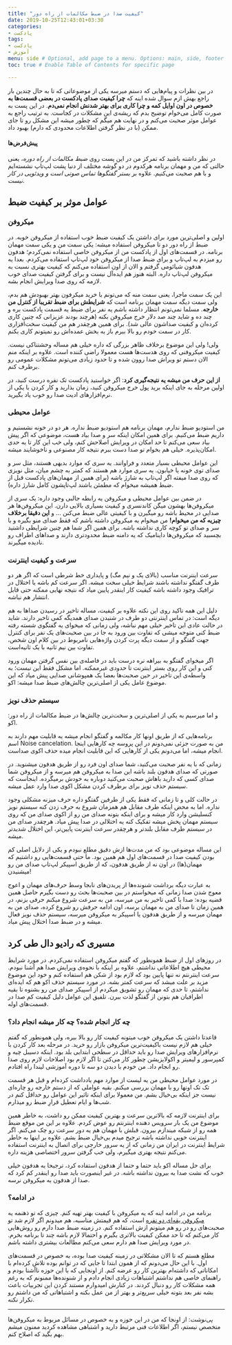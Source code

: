 ```yaml
---
title: "کیفیت صدا در ضبط مکالمات از راه دور"
date: 2019-10-25T12:43:01+03:30
categories:
- پادکست
tags:
- پادکست
- آموزش
menu: side # Optional, add page to a menu. Options: main, side, footer
toc: true # Enable Table of Contents for specific page

---
```


در بین نظرات و پیام‌هایی که دستم میرسه یکی از موضوعاتی که تا به حال چندین بار راجع بهش ازم سوال شده اینه که **چرا کیفیت صدای پادکست در بعضی قسمت‌ها به خصوص در اون اوایل کمه و چرا کاری برای بهتر شدنش انجام نمی‌دم**. در این پست به صورت کامل می‌خوام توضیح بدم که ریشه‌ی این مشکلات در کجاست. به ترتیب راجع به عوامل موثر صحبت می‌کنم و در نهایت هم میگم که چطور میشه این مشکل رو تا جای ممکن (با در نظر گرفتن اطلاعات محدودی که دارم) بهبود داد.

#### پیش‌فرض‌ها
در نظر داشته باشید که تمرکز من در این پست روی *ضبط مکالمات از راه دوره*، یعنی حالتی که من و مهمان برنامه هرکدوم در دو گوشه مختلف از دنیا پشت لپ‌تاپ نشسته‌ایم و با هم صحبت می‌کنیم. علاوه بر *بستر گفتگوها تماس صوتی است و ویدئویی در کار نیست*.

## عوامل موثر بر کیفیت ضبط

### میکروفن

اولین و اصلی‌ترین مورد برای داشتن یک کیفیت ضبط خوب استفاده از میکروفن خوبه. در ضبط از راه دور دو تا میکروفن استفاده میشه: یکی سمت من و یکی سمت مهمان برنامه. در قسمت‌های اول از پادکست من از میکروفن خاصی استفاده نمی‌کردم؛ هدفون رو میزدم به لپ‌تاپ و برای ضبط صدا از میکروفن خود لپ‌تاپ استفاده می‌کردم. بعدا یه هدفون شیائومی گرفتم و الان از اون استفاده می‌کنم که کیفیت بهتری نسبت به میکروفن لپ‌تاپ داره. البته هنوز هم ایده‌آل نیست و برای گرفتن کیفیت صدای خوب لازمه که روی صدا ویرایش انجام بشه.

این یک سمت ماجرا، یعنی سمت منه که می‌تونم با خرید میکرفون بهتر بهبودش هم بدم، ولی سمت دیگه سمت مهمان برنامه است که **شرایطش برای ضبط تقریبا از کنترل من خارجه**. مسلما نمی‌تونم انتظار داشته باشم یه نفر برای ضبط یه قسمت پادکست بره و چند ده و شاید چند صد دلار خرج میکروفن بکنه (هرچند بودند عزیزانی که چنین کاری کرده‌ان و کیفیت صداشون عالی شد). برای همین هرچقدر هم من کیفیت سخت‌افزاری کار در سمت خودم رو بالا ببرم باز یه بخش عمده‌اش رو نمیتونم کاری بکنم.

ولی! ولی این موضوع برخلاف ظاهر بزرگی که داره خیلی هم مساله وحشتناکی نیست. کیفیت میکروفنی که روی هدست‌ها هست معمولا راضی کننده است. علاوه بر اینکه منم الان دستم تو ویراش صدا روون شده و تا حدود زیادی می‌تونم مشکلات عمومی رو برطرف کنم.

**از این حرف من میشه یه نتیجه‌گیری کرد**: اگر خواستید پادکست تک نفره درست کنید، در اولین مرحله به جای اینکه برید پول خرج میکروفن کنید، زمان بذارید و کار کردن با یکی از نرم‌افزارهای ادیت صدا رو خوب یاد بگیرید.

### عوامل محیطی

من استودیو ضبط ندارم، مهمان برنامه هم استودیو ضبط نداره. هر دو در خونه نشستیم و داریم ضبط می‌کنیم. برای همین امکان اینکه سر و صدا بیاد هست، موضوعی که اگر پیش بیاد سعی می‌کنم تا حد امکان در ویرایش اصلاحش کنم، ولی خب این کار تا یه حدی امکان‌پذیره. خیلی هم بخوام تو صدا دست ببرم نتیجه کار مصنوعی و ناخوشایند میشه.

این عوامل محیطی بسیار متعدد و فراوانند. یه سری که موارد بدیهی هستند، مثل سر و صدای توی خونه یا خیابون. یه سری موارد هم هستند که کمتر به چشم میان، مثل نویزی که روی صدا میفته اگر لپ‌تاپ به شارژ باشه (برای همین از مهمان‌های پادکست قبل از ضبط همیشه میخوام که مطمئن باشند لپ‌تاپشون کامل شارژ داره).

در ضمن بین عوامل محیطی و میکروفن یه رابطه جالبی وجود داره: یک سری از میکروفن‌ها بهشون میگن کاندنسری و کیفیت بسیاری بالایی دارن. این میکروفن‌ها هر صدایی در محیط باشه رو میگیرن و با کیفیتی عالی ضبط می‌کنن ... و **این دقیقا برخلاف چیزیه که من میخوام!** من میخوام یه میکروفن داشته باشم که فقط صدای منو بگیره و با سر و صدای تو کوچه کاری نداشته باشه. برای همین اگر شما هم چنین شرایطی داشتید بچسبید که میکروفن‌ها داینامیک که یه دامنه ضبط محدودتری دارند و صداهای اطراف رو نادیده میگیرند.

### سرعت و کیفیت اینترنت
سرعت اینترنت مناسب (بالای یک و نیم مگ) و پایداری خط شرطی است که اگر هر دو طرف گفتگو نداشته باشند شرایط خیلی سخت میشه. اگر سرعت کم باشه یا اختلال در ترافیک وجود داشته باشه کیفیت کار اینقدر پایین میاد که نتیجه نهایی ممکنه حتی قابل انتشار هم نباشه.

دلیل این همه تاکید روی این نکته علاوه بر کیفیت، مساله تاخیر در رسیدن صداها به هم دیگه است: در تماس اینترنتی دو طرف در شنیدن صدای همدیگه کمی تاخیر دارند. شاید در حالت عادی این تاخیر خیلی مهم نباشه، ولی زمانی که میخوای یه گفتگوی شسته رفته ضبط کنی متوجه میشی که تفاوت بین ورود به جا در بین صحبت‌های یک نفر برای کنترل جهت گفتگو و از سمت دیگه پرت کردن واژه‌هایی نامربوط در بین کلام اون شخص، تفاوت بین نیم ثانیه با یک ثانیه‌است.

اگر میخوای گفتگو به بیراهه نره درست باید در فاصله‌ی بین نفس گرفتن مهمان ورود کنی و این کار روی بستر اینترنت تا حدودی غیرممکنه. اما مشکل فقط این نیست؛ به واسطه‌ی این تاخیر در حین صحبت‌ها بعضا یک همپوشانی صدایی پیش میاد که این موضوع عامل یکی از اصلی‌ترین چالش‌های ضبط صدا میشه: اکو.

### سیستم حذف نویز

و اما میرسیم به یکی از اصلی‌ترین و سخت‌ترین چالش‌ها در ضبط مکالمات از راه دور: اکو.

برنامه‌هایی که از طریق اونها کار مکالمه و گفتگو انجام میشه یه قابلیت مهم دارند به اسم Noise cancelation. من به صورت جزئی نمی‌دونم در این پروسه چه کارهایی اینجا انجام میشه، اما می‌دونم یکی  از کارهایی که این قابلیت انجام میده حذف اکوی صداست.

زمانی که با یه نفر صحبت می‌کنید، شما صدای اون فرد رو از طریق هدفون میشنوید. در صورتی که صدای هدفون بلند باشه این صدا به میکروفن هم میرسه و از میکروفن شما صدای کسی که دارید باهاش صحبت می‌کنید دوباره به خودش برمیگرده. اینجاست که سیستم حذف نویز برای برطرف کردن مشکل اکوی صدا وارد عمل میشه.

در حالت کلی و تا زمانی که فقط یکی از طرفین گفتگو داره حرف میزنه مشکلی وجود نداره. اما به محض اینکه طرف مقابل هم همزمان شروع به حرف زدن کنه سیستم نویز کنسلیشن وارد کار میشه و برای اینکه بتونه صدای من رو از اکوی صدای من که روی سیستم مهمان پخش میشه تفکیک کنه یه اختلالی در صدا پیش میاد. هرچقدر صدای من در سیستم طرف مقابل بلندتر و هرچقدر سرعت اینترنت پایین‌تر، این اختلال شدیدتر میشه.

 این مساله موضوعی بود که من مدت‌ها ازش دقیق مطلع نبودم و یکی از دلایل اصلی کم بودن کیفیت صدا در قسمت‌های اول هم همین بود. ما حتی قسمت‌هایی رو داشتیم که مهمان(ها) در اون نه از طریق هدفون، که از طریق اسپیکر لپ‌تاپ صدای من رو میشنیدن!

به عبارت دیگه برداشت شنونده‌ها از پریدن‌های نابجا وسط حرف‌های مهمان و اعوج معوج شدن صدا زمانی که میخواستم در بین صحبت‌ها بحث رو دست بگیرم حاصل همین قضیه بوده: صدا با کمی تاخیر به من میرسه، من به سرعت شروع میکنم حرفی بزنم، در همین زمان تا صدای من به مهمان برسه، اون ادامه حرفش رو شروع کرده، صدای من به مهمان میرسه و از طریق هدفون یا اسپیکر به میکروفن میرسه، سیستم حذف نویز فعال میشه و در ضبط صدا اختلال پیش میاد.

## مسیری که رادیو دال طی کرد

در روزهای اول از ضبط همونطور که گفتم میکروفن استفاده نمی‌کردم. در مورد شرایط محیطی هیچ اطلاعاتی نداشتم، علاوه بر اینکه با نحوه‌ی ویرایش صدا هم آشنا نبودم. سرعت اینترنتم نه تنها پایین بود که لازم بود از شکن هم استفاده کنم و خود این موضوع مزید بر علت میشد که سرعت کمتر بشه. در مورد سیستم حذف اکو هم که ایده‌ای نداشتم، تا حدی که مهمان رو تشویق میکردم از اسپیکر صدای من رو بشنوه تا بقیه اطرافیان هم بتونن از گفتگو لذت ببرن. تلفیق این عوامل دلیل کیفیت کم صدا در قسمت‌های اوله.

### چه کار انجام شده؟ چه کار میشه انجام داد؟

قاعدتا داشتن یک میکروفن خوب میتونه کیفیت کار رو بالا ببره، ولی همونطور که گفتم خیلی هم لازم نیست باکیفیت‌ترین میکروفن بازار رو خرید. در مرحله بعد کار کردن با نرم‌افزارهای ویرایش صدا رو باید حداقل در سطحی ابتدایی بلد بود. اینکه دسیبل چیه و کمپرسور و لیمیتر و اکولایزیشن چطور کار می‌کنن تا اگر لازم بود اصلاحات لازم روی صدا رو انجام داد. من خودم با دیدن دو سه تا دوره آموزشی لیندا راه افتادم.

در مورد عوامل محیطی من یه لیست از موارد مهم یادداشت کرده‌ام و قبل هر قسمت تک تک اونها رو با مهمان بررسی میکنم. بقیه عواملی که از دستم خارجه رو چاره‌ای نیست جز اینکه بی‌خیال بشم. من معمولا برای اینکه تاثیر این عوامل رو حداقل کنم در شب‌ها و ایام تعطیل قرارِ ضبط رو میذارم.

برای اینترنت لازمه که بالاترین سرعت و بهترین کیفیت ممکن رو داشت، به خاطر همین موضوع من یک بار سرویس دهنده اینترنتم رو عوض کردم. علاوه بر این من موقع ضبط همه رو از شبکه میندازم بیرون. قبلش با مهمان هم یه دور سرعت رو چک می‌کنم. اگر اینترنت خوبی نداشته باشه ترجیح میدم بی‌خیال ضبط بشم. علاوه بر اینها به خاطر شرایط اینترنت در ایران من زمانی که از یه سرور خارجی برای اتصال به اینترنت استفاده می‌کنم نتیجه بهتری میگیرم، ولی خب گرفتن سرور اختصاصی هزینه داره.

برای حل مساله اکو باید حتما و حتما از هدفون استفاده کرد، ترجیحا یه هدفون خیلی خوب که نشت صدا به بیرون نداشته باشه. در غیر اینصورت باید صدا رو اینقدر کم کرد که صدا از هدفون به میکروفن نرسه.

### در ادامه؟

برنامه من در ادامه اینه که یه میکروفن با کیفیت بهتر تهیه کنم. چیزی که تو ذهنمه یه [میکروفن یقه‌ای دو نفره](https://www.amazon.com/Movo-Professional-Microphone-Monitoring-Smartphones/dp/B019HQHXN4) است، که هم قیمتش مناسبه، هم میدونم اگر لازم شد تو صحبت‌های رو در رو هم میتونم ازش استفاده کنم. در زمینه ضبط صدا دارم رو روش‌هایی کار می‌کنم که تا حد ممکن کیفیت بالاتری بگیرم و احتمالا لازم باشه چند تا برنامه بخرم. در مورد ویرایش صدا هم دارم سعی می‌کنم مطالعات بیشتری داشته باشم.

مطلع هستم که تا الان مشکلاتی در زمینه کیفیت صدا بوده، به خصوص در قسمت‌های اول. با این حال می‌دونم که از همون ابتدا تا جایی که در توانم بوده تلاش کرده‌ام با امکاناتی که داشته‌ام بهترین کار رو عرضه کنم. از اونجایی که با این حوزه ناآشنا بودم و راهنمای خاصی هم نداشتم اشتباهات زیادی انجام دادم و از شنونده‌ها ممنونم که به رغم همه مشکلات کار رو دنبال کردند. در کنارش امیدوارم مستند کردن این تجربیات باعث بشه نفر بعد بتونه خیلی سریع‌تر و بهتر از من عمل بکنه و اشتباهاتی که من داشتم رو تکرار نکنه.

---
*پی‌نوشت*: از اونجا که من در این حوزه و به خصوص در مسائل مربوط به میکروفن‌ها متخصص نیستم، اگر اطلاعات فنی مرتبط دارید و اشتباهی مشاهده کردید ممنون میشم بهم بگید که اصلاح کنم.
